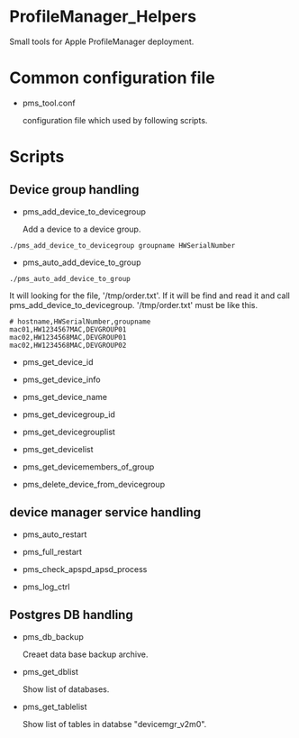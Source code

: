 # ProfileManager_Helpers
Small tools for Apple ProfileManager deployment.

# Common configuration file
- pms_tool.conf

    configuration file which used by following scripts.

# Scripts
## Device group handling
- pms_add_device_to_devicegroup

    Add a device to a device group.
```
./pms_add_device_to_devicegroup groupname HWSerialNumber
```
- pms_auto_add_device_to_group
```
./pms_auto_add_device_to_group
```
It will looking for the file, '/tmp/order.txt'.
If it will be find and read it and call pms_add_device_to_devicegroup.
'/tmp/order.txt' must be like this.
```
# hostname,HWSerialNumber,groupname
mac01,HW1234567MAC,DEVGROUP01
mac02,HW1234568MAC,DEVGROUP01
mac02,HW1234568MAC,DEVGROUP02
```

- pms_get_device_id

- pms_get_device_info

- pms_get_device_name

- pms_get_devicegroup_id

- pms_get_devicegrouplist

- pms_get_devicelist

- pms_get_devicemembers_of_group

- pms_delete_device_from_devicegroup


## device manager service handling
- pms_auto_restart

- pms_full_restart

- pms_check_apspd_apsd_process

- pms_log_ctrl

## Postgres DB handling
- pms_db_backup

    Creaet data base backup archive.

- pms_get_dblist

    Show list of databases.

- pms_get_tablelist

    Show list of tables in databse "devicemgr_v2m0".
